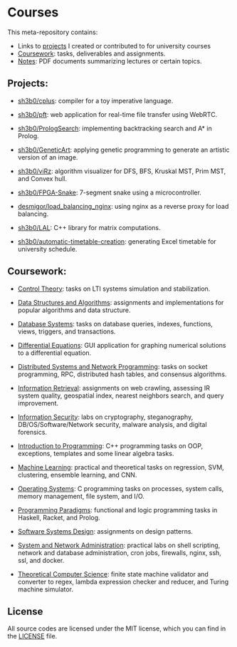 # Courses

This meta-repository contains:

- Links to [projects](#Projects) I created or contributed to for university courses
- [Coursework](#Coursework): tasks, deliverables and assignments.
- [Notes](./[Notes]): PDF documents summarizing lectures or certain topics.



## **Projects:**

- [sh3b0/cplus](https://github.com/Sh3B0/cplus): compiler for a toy imperative language.

- [sh3b0/pft](https://github.com/Sh3B0/pft): web application for real-time file transfer using WebRTC.

- [sh3b0/PrologSearch](https://github.com/Sh3B0/PrologSearch): implementing backtracking search and A* in Prolog. 

- [sh3b0/GeneticArt](https://github.com/Sh3B0/GeneticArt): applying genetic programming to generate an artistic version of an image.

- [sh3b0/viRz](https://github.com/sh3b0/viRz): algorithm visualizer for DFS, BFS, Kruskal MST, Prim MST, and Convex hull.

- [sh3b0/FPGA-Snake](https://github.com/Sh3B0/FPGA-Snake): 7-segment snake using a microcontroller.

- [desmigor/load_balancing_nginx](https://github.com/desmigor/load_balancing_nginx): using nginx as a reverse proxy for load balancing.

- [sh3b0/LAL](./LAL): C++ library for matrix computations.

- [sh3b0/automatic-timetable-creation](https://github/sh3b0/automatic-timetable-creation): generating Excel timetable for university schedule.

  

## Coursework:

- [Control Theory](./Coursework/Control%20Theory): tasks on LTI systems simulation and stabilization.

- [Data Structures and Algorithms](./Coursework/Data%20Structures%20and%20Algorithms): assignments and implementations for popular algorithms and data structure.

- [Database Systems](./Coursework/Database%20Systems): tasks on database queries, indexes, functions, views, triggers, and transactions.

- [Differential Equations](./Coursework/Differential%20Equations): GUI application for graphing numerical solutions to a differential equation.

- [Distributed Systems and Network Programming](./Coursework/Distributed%20Systems%20and%20Network%20Programming): tasks on socket programming, RPC, distributed hash tables, and consensus algorithms.

- [Information Retrieval](./Coursework/Information%20Retrieval): assignments on web crawling, assessing IR system quality, geospatial index, nearest neighbors search, and query improvement.

- [Information Security](./Coursework/Information%20Security): labs on cryptography, steganography, DB/OS/Software/Network security, malware analysis, and digital forensics.

- [Introduction to Programming](./Coursework/Introduction%20to%20Programming): C++ programming tasks on OOP, exceptions, templates and some linear algebra tasks.

- [Machine Learning](./Coursework/Machine%20Learning): practical and theoretical tasks on regression, SVM, clustering, ensemble learning, and CNN.

- [Operating Systems](./Coursework/Operating%20Systems): C programming tasks on processes, system calls, memory management, file system, and I/O.

- [Programming Paradigms](./Coursework/Programming%20Paradigms): functional and logic programming tasks in Haskell, Racket, and Prolog.

- [Software Systems Design](./Coursework/Software%20Systems%20Design): assignments on design patterns.

- [System and Network Administration](./Coursework/System%20and%20Network%20Administration): practical labs on shell scripting, network and database administration, cron jobs, firewalls, nginx, ssh, ssl, and docker.

- [Theoretical Computer Science](./Coursework/Theoretical%20Computer%20Science): finite state machine validator and converter to regex, lambda expression checker and reducer, and Turing machine simulator.

  

## License

All source codes are licensed under the MIT license, which you can find in the [LICENSE](./LICENSE) file.

